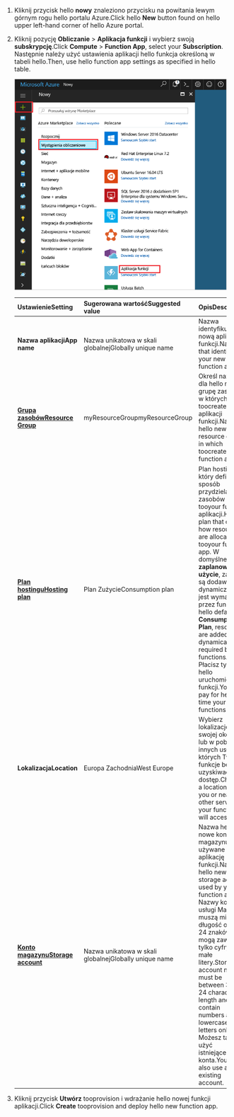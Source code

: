 1. <span data-ttu-id="9d800-101">Kliknij przycisk hello **nowy** znaleziono przycisku na powitania lewym górnym rogu hello portalu Azure.</span><span class="sxs-lookup"><span data-stu-id="9d800-101">Click hello **New** button found on hello upper left-hand corner of hello Azure portal.</span></span>

1. <span data-ttu-id="9d800-102">Kliknij pozycję **Obliczanie** > **Aplikacja funkcji** i wybierz swoją **subskrypcję**.</span><span class="sxs-lookup"><span data-stu-id="9d800-102">Click **Compute** > **Function App**, select your **Subscription**.</span></span> <span data-ttu-id="9d800-103">Następnie należy użyć ustawienia aplikacji hello funkcja określoną w tabeli hello.</span><span class="sxs-lookup"><span data-stu-id="9d800-103">Then, use hello function app settings as specified in hello table.</span></span>

    ![Tworzenie aplikacji funkcji w hello portalu Azure](./media/functions-create-function-app-portal/function-app-create-flow.png)

    | <span data-ttu-id="9d800-105">Ustawienie</span><span class="sxs-lookup"><span data-stu-id="9d800-105">Setting</span></span>      | <span data-ttu-id="9d800-106">Sugerowana wartość</span><span class="sxs-lookup"><span data-stu-id="9d800-106">Suggested value</span></span>  | <span data-ttu-id="9d800-107">Opis</span><span class="sxs-lookup"><span data-stu-id="9d800-107">Description</span></span>                                        |
    | ------------ |  ------- | -------------------------------------------------- |
    | <span data-ttu-id="9d800-108">**Nazwa aplikacji**</span><span class="sxs-lookup"><span data-stu-id="9d800-108">**App name**</span></span> | <span data-ttu-id="9d800-109">Nazwa unikatowa w skali globalnej</span><span class="sxs-lookup"><span data-stu-id="9d800-109">Globally unique name</span></span> | <span data-ttu-id="9d800-110">Nazwa identyfikująca nową aplikację funkcji.</span><span class="sxs-lookup"><span data-stu-id="9d800-110">Name that identifies your new function app.</span></span> | 
    | <span data-ttu-id="9d800-111">**[Grupa zasobów](../articles/azure-resource-manager/resource-group-overview.md)**</span><span class="sxs-lookup"><span data-stu-id="9d800-111">**[Resource Group](../articles/azure-resource-manager/resource-group-overview.md)**</span></span> |  <span data-ttu-id="9d800-112">myResourceGroup</span><span class="sxs-lookup"><span data-stu-id="9d800-112">myResourceGroup</span></span> | <span data-ttu-id="9d800-113">Określ nazwę dla hello nową grupę zasobów, w których toocreate aplikacji funkcji.</span><span class="sxs-lookup"><span data-stu-id="9d800-113">Name for hello new resource group in which toocreate your function app.</span></span> | 
    | <span data-ttu-id="9d800-114">**[Plan hostingu](../articles/azure-functions/functions-scale.md)**</span><span class="sxs-lookup"><span data-stu-id="9d800-114">**[Hosting plan](../articles/azure-functions/functions-scale.md)**</span></span> |   <span data-ttu-id="9d800-115">Plan Zużycie</span><span class="sxs-lookup"><span data-stu-id="9d800-115">Consumption plan</span></span> | <span data-ttu-id="9d800-116">Plan hostingu, który definiuje sposób przydzielania zasobów tooyour funkcji aplikacji.</span><span class="sxs-lookup"><span data-stu-id="9d800-116">Hosting plan that defines how resources are allocated tooyour function app.</span></span> <span data-ttu-id="9d800-117">W domyślnej hello **zaplanować użycie**, zasoby są dodawane dynamicznie, co jest wymagane przez funkcji.</span><span class="sxs-lookup"><span data-stu-id="9d800-117">In hello default **Consumption Plan**, resources are added dynamically as required by your functions.</span></span> <span data-ttu-id="9d800-118">Płacisz tylko za hello uruchomienia funkcji.</span><span class="sxs-lookup"><span data-stu-id="9d800-118">You only pay for hello time your functions run.</span></span>   |
    | <span data-ttu-id="9d800-119">**Lokalizacja**</span><span class="sxs-lookup"><span data-stu-id="9d800-119">**Location**</span></span> | <span data-ttu-id="9d800-120">Europa Zachodnia</span><span class="sxs-lookup"><span data-stu-id="9d800-120">West Europe</span></span> | <span data-ttu-id="9d800-121">Wybierz lokalizację w swojej okolicy lub w pobliżu innych usług, do których Twoje funkcje będą uzyskiwać dostęp.</span><span class="sxs-lookup"><span data-stu-id="9d800-121">Choose a location near you or near other services your functions will access.</span></span> |
    | <span data-ttu-id="9d800-122">**[Konto magazynu](../articles/storage/common/storage-create-storage-account.md#create-a-storage-account)**</span><span class="sxs-lookup"><span data-stu-id="9d800-122">**[Storage account](../articles/storage/common/storage-create-storage-account.md#create-a-storage-account)**</span></span> |  <span data-ttu-id="9d800-123">Nazwa unikatowa w skali globalnej</span><span class="sxs-lookup"><span data-stu-id="9d800-123">Globally unique name</span></span> |  <span data-ttu-id="9d800-124">Nazwa hello nowe konto magazynu używane przez aplikację funkcji.</span><span class="sxs-lookup"><span data-stu-id="9d800-124">Name of hello new storage account used by your function app.</span></span> <span data-ttu-id="9d800-125">Nazwy kont usługi Magazyn muszą mieć długość od 3 do 24 znaków i mogą zawierać tylko cyfry i małe litery.</span><span class="sxs-lookup"><span data-stu-id="9d800-125">Storage account names must be between 3 and 24 characters in length and may contain numbers and lowercase letters only.</span></span> <span data-ttu-id="9d800-126">Możesz także użyć istniejącego konta.</span><span class="sxs-lookup"><span data-stu-id="9d800-126">You can also use an existing account.</span></span> |

1. <span data-ttu-id="9d800-127">Kliknij przycisk **Utwórz** tooprovision i wdrażanie hello nowej funkcji aplikacji.</span><span class="sxs-lookup"><span data-stu-id="9d800-127">Click **Create** tooprovision and deploy hello new function app.</span></span>

